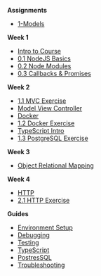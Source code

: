 **Assignments**

- [1-Models](Assignments/1-models.md)

**Week 1**

- [Intro to Course](Notes/Week1/01_intro_to_course)
- [0.1 NodeJS Basics](Notes/Week1/01-node-basics.md)
- [0.2 Node Modules](Notes/Week1/02-node-modules.md)
- [0.3 Callbacks & Promises](Notes/Week1/03-callbacks-promises.md)

**Week 2**

- [1.1 MVC Exercise](Notes/Week2/11-mvc.md)
- [Model View Controller](Notes/Week2/mvc.md)
- [Docker](Notes/Week2/docker.md)
- [1.2 Docker Exercise](Notes/Week2/12-docker.md)
- [TypeScript Intro](Notes/Week2/14-typescript.md)
- [1.3 PostgreSQL Exercise](Notes/Week2/13-postgresql.md)

**Week 3**

- [Object Relational Mapping](Notes/Week3/orm.md)

**Week 4**

- [HTTP](Notes/Week4/http.md)
- [2.1 HTTP Exercise](Notes/Week4/21-http.md)

**Guides**

- [Environment Setup](Guides/environment-setup.md)
- [Debugging](Guides/debugging.md)
- [Testing](Guides/testing.md)
- [TypeScript](Guides/typescript.md)
- [PostresSQL](Guides/database.md)
- [Troubleshooting](Guides/troubleshooting.md)
